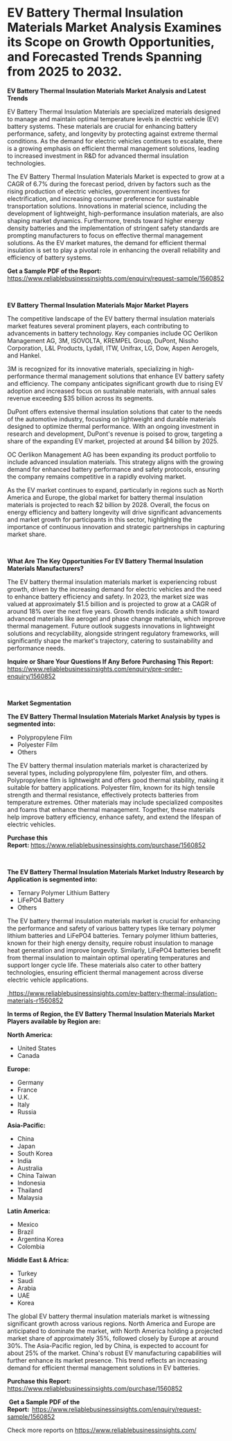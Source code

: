 <p><h1>EV Battery Thermal Insulation Materials Market Analysis Examines its Scope on Growth Opportunities, and Forecasted Trends Spanning from 2025 to 2032.</h1></p><p><strong>EV Battery Thermal Insulation Materials Market Analysis and Latest Trends</strong></p>
<p><p>EV Battery Thermal Insulation Materials are specialized materials designed to manage and maintain optimal temperature levels in electric vehicle (EV) battery systems. These materials are crucial for enhancing battery performance, safety, and longevity by protecting against extreme thermal conditions. As the demand for electric vehicles continues to escalate, there is a growing emphasis on efficient thermal management solutions, leading to increased investment in R&D for advanced thermal insulation technologies.</p><p>The EV Battery Thermal Insulation Materials Market is expected to grow at a CAGR of 6.7% during the forecast period, driven by factors such as the rising production of electric vehicles, government incentives for electrification, and increasing consumer preference for sustainable transportation solutions. Innovations in material science, including the development of lightweight, high-performance insulation materials, are also shaping market dynamics. Furthermore, trends toward higher energy density batteries and the implementation of stringent safety standards are prompting manufacturers to focus on effective thermal management solutions. As the EV market matures, the demand for efficient thermal insulation is set to play a pivotal role in enhancing the overall reliability and efficiency of battery systems.</p></p>
<p><strong>Get a Sample PDF of the Report:&nbsp;</strong> <a href="https://www.reliablebusinessinsights.com/enquiry/request-sample/1560852?utm_campaign=2633&utm_medium=2&utm_source=Github&utm_content=ia&utm_term=02042025&utm_id=ev-battery-thermal-insulation-materials">https://www.reliablebusinessinsights.com/enquiry/request-sample/1560852</a></p>
<p>&nbsp;</p>
<p><strong>EV Battery Thermal Insulation Materials Major Market Players</strong></p>
<p><p>The competitive landscape of the EV battery thermal insulation materials market features several prominent players, each contributing to advancements in battery technology. Key companies include OC Oerlikon Management AG, 3M, ISOVOLTA, KREMPEL Group, DuPont, Nissho Corporation, L&L Products, Lydall, ITW, Unifrax, LG, Dow, Aspen Aerogels, and Hankel. </p><p>3M is recognized for its innovative materials, specializing in high-performance thermal management solutions that enhance EV battery safety and efficiency. The company anticipates significant growth due to rising EV adoption and increased focus on sustainable materials, with annual sales revenue exceeding $35 billion across its segments.</p><p>DuPont offers extensive thermal insulation solutions that cater to the needs of the automotive industry, focusing on lightweight and durable materials designed to optimize thermal performance. With an ongoing investment in research and development, DuPont's revenue is poised to grow, targeting a share of the expanding EV market, projected at around $4 billion by 2025.</p><p>OC Oerlikon Management AG has been expanding its product portfolio to include advanced insulation materials. This strategy aligns with the growing demand for enhanced battery performance and safety protocols, ensuring the company remains competitive in a rapidly evolving market.</p><p>As the EV market continues to expand, particularly in regions such as North America and Europe, the global market for battery thermal insulation materials is projected to reach $2 billion by 2028. Overall, the focus on energy efficiency and battery longevity will drive significant advancements and market growth for participants in this sector, highlighting the importance of continuous innovation and strategic partnerships in capturing market share.</p></p>
<p>&nbsp;</p>
<p><strong>What Are The Key Opportunities For EV Battery Thermal Insulation Materials Manufacturers?</strong></p>
<p><p>The EV battery thermal insulation materials market is experiencing robust growth, driven by the increasing demand for electric vehicles and the need to enhance battery efficiency and safety. In 2023, the market size was valued at approximately $1.5 billion and is projected to grow at a CAGR of around 18% over the next five years. Growth trends indicate a shift toward advanced materials like aerogel and phase change materials, which improve thermal management. Future outlook suggests innovations in lightweight solutions and recyclability, alongside stringent regulatory frameworks, will significantly shape the market's trajectory, catering to sustainability and performance needs.</p></p>
<p><strong>Inquire or Share Your Questions If Any Before Purchasing This Report:</strong> <a href="https://www.reliablebusinessinsights.com/enquiry/pre-order-enquiry/1560852?utm_campaign=2633&utm_medium=2&utm_source=Github&utm_content=ia&utm_term=02042025&utm_id=ev-battery-thermal-insulation-materials">https://www.reliablebusinessinsights.com/enquiry/pre-order-enquiry/1560852</a></p>
<p>&nbsp;</p>
<p><strong>Market Segmentation</strong></p>
<p><strong>The EV Battery Thermal Insulation Materials Market Analysis by types is segmented into:</strong></p>
<p><ul><li>Polypropylene Film</li><li>Polyester Film</li><li>Others</li></ul></p>
<p><p>The EV battery thermal insulation materials market is characterized by several types, including polypropylene film, polyester film, and others. Polypropylene film is lightweight and offers good thermal stability, making it suitable for battery applications. Polyester film, known for its high tensile strength and thermal resistance, effectively protects batteries from temperature extremes. Other materials may include specialized composites and foams that enhance thermal management. Together, these materials help improve battery efficiency, enhance safety, and extend the lifespan of electric vehicles.</p></p>
<p><strong>Purchase this Report:&nbsp;</strong><a href="https://www.reliablebusinessinsights.com/purchase/1560852?utm_campaign=2633&utm_medium=2&utm_source=Github&utm_content=ia&utm_term=02042025&utm_id=ev-battery-thermal-insulation-materials">https://www.reliablebusinessinsights.com/purchase/1560852</a></p>
<p>&nbsp;</p>
<p><strong>The EV Battery Thermal Insulation Materials Market Industry Research by Application is segmented into:</strong></p>
<p><ul><li>Ternary Polymer Lithium Battery</li><li>LiFePO4 Battery</li><li>Others</li></ul></p>
<p><p>The EV battery thermal insulation materials market is crucial for enhancing the performance and safety of various battery types like ternary polymer lithium batteries and LiFePO4 batteries. Ternary polymer lithium batteries, known for their high energy density, require robust insulation to manage heat generation and improve longevity. Similarly, LiFePO4 batteries benefit from thermal insulation to maintain optimal operating temperatures and support longer cycle life. These materials also cater to other battery technologies, ensuring efficient thermal management across diverse electric vehicle applications.</p></p>
<p><a href="https://www.reliablebusinessinsights.com/ev-battery-thermal-insulation-materials-r1560852?utm_campaign=2633&utm_medium=2&utm_source=Github&utm_content=ia&utm_term=02042025&utm_id=ev-battery-thermal-insulation-materials">&nbsp;https://www.reliablebusinessinsights.com/ev-battery-thermal-insulation-materials-r1560852</a></p>
<p><strong>In terms of Region, the EV Battery Thermal Insulation Materials Market Players available by Region are:</strong></p>
<p>
    <p> <strong> North America: </strong>
        <ul>
            <li>United States</li>
            <li>Canada</li>
        </ul>
        </p> 
    <p> <strong> Europe: </strong>
        <ul>
            <li>Germany</li>
            <li>France</li>
            <li>U.K.</li>
            <li>Italy</li>
            <li>Russia</li>
        </ul>
        </p> 
    <p> <strong> Asia-Pacific: </strong>
        <ul>
            <li>China</li>
            <li>Japan</li>
            <li>South Korea</li>
            <li>India</li>
            <li>Australia</li>
            <li>China Taiwan</li>
            <li>Indonesia</li>
            <li>Thailand</li>
            <li>Malaysia</li>
        </ul>
        </p> 
    <p> <strong> Latin America: </strong>
        <ul>
            <li>Mexico</li>
            <li>Brazil</li>
            <li>Argentina Korea</li>
            <li>Colombia</li>
        </ul>
        </p> 
    <p> <strong> Middle East & Africa: </strong>
        <ul>
            <li>Turkey</li>
            <li>Saudi</li>
            <li>Arabia</li>
            <li>UAE</li>
            <li>Korea</li>
        </ul>
    </p>
    </p>
<p><p>The global EV battery thermal insulation materials market is witnessing significant growth across various regions. North America and Europe are anticipated to dominate the market, with North America holding a projected market share of approximately 35%, followed closely by Europe at around 30%. The Asia-Pacific region, led by China, is expected to account for about 25% of the market. China's robust EV manufacturing capabilities will further enhance its market presence. This trend reflects an increasing demand for efficient thermal management solutions in EV batteries.</p></p>
<p><strong>Purchase this Report: </strong><a href="https://www.reliablebusinessinsights.com/purchase/1560852?utm_campaign=2633&utm_medium=2&utm_source=Github&utm_content=ia&utm_term=02042025&utm_id=ev-battery-thermal-insulation-materials">https://www.reliablebusinessinsights.com/purchase/1560852</a></p>
<p>&nbsp;<strong>Get a Sample PDF of the Report:&nbsp;&nbsp;</strong><a href="https://www.reliablebusinessinsights.com/enquiry/request-sample/1560852?utm_campaign=2633&utm_medium=2&utm_source=Github&utm_content=ia&utm_term=02042025&utm_id=ev-battery-thermal-insulation-materials">https://www.reliablebusinessinsights.com/enquiry/request-sample/1560852</a></p>
<p><strong></strong></p>
<p>Check more reports on <a href="https://www.reliablebusinessinsights.com/?utm_campaign=2633&utm_medium=2&utm_source=Github&utm_content=ia&utm_term=02042025&utm_id=ev-battery-thermal-insulation-materials">https://www.reliablebusinessinsights.com/</a></p>